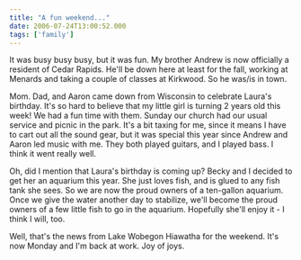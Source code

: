 ```yaml
---
title: "A fun weekend..."
date: 2006-07-24T13:00:52.000
tags: ['family']
---
```


It was busy busy busy, but it was fun. My brother Andrew is now officially a resident of Cedar Rapids. He'll be down here at least for the fall, working at Menards and taking a couple of classes at Kirkwood. So he was/is in town.

Mom. Dad, and Aaron came down from Wisconsin to celebrate Laura's birthday. It's so hard to believe that my little girl is turning 2 years old this week! We had a fun time with them. Sunday our church had our usual service and picnic in the park. It's a bit taxing for me, since it means I have to cart out all the sound gear, but it was special this year since Andrew and Aaron led music with me. They both played guitars, and I played bass. I think it went really well.

Oh, did I mention that Laura's birthday is coming up? Becky and I decided to get her an aquarium this year. She just loves fish, and is glued to any fish tank she sees. So we are now the proud owners of a ten-gallon aquarium. Once we give the water another day to stabilize, we'll become the proud owners of a few little fish to go in the aquarium. Hopefully she'll enjoy it - I think I will, too.

Well, that's the news from Lake Wobegon Hiawatha for the weekend. It's now Monday and I'm back at work. Joy of joys.
